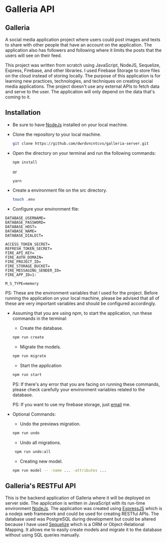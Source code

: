 # Galleria API

## Galleria

A social media application project where users could post images and texts to share with other people that have an account on the application. The application also has followers and following where it limits the posts that the users will see on their feed. 

This project was written from scratch using JavaScript, NodeJS, Sequelize, Express, Firebase, and other libraries. I used Firebase Storage to store files on the cloud instead of storing locally. The purpose of this application is for learning new practices, technologies, and techniques on creating social media applications. The project doesn't use any external APIs to fetch data and serve to the user. The application will only depend on the data that's coming to it.

## Installation

+ Be sure to have [NodeJs](https://nodejs.org/) installed on your local machine.
+ Clone the repository to your local machine.
  ```bash
  git clone https://github.com/dwrdvncntcvs/galleria-server.git
  ```
+ Open the directory on your terminal and run the following commands:

  ```bash
  npm install
  ```
  
  or
  
  ```bash
  yarn
  ```
  
+ Create a environment file on the src directory.

  ```bash
  touch .env
  ```
  
+ Configure your environment file:
```
DATABASE_USERNAME=
DATABASE_PASSWORD=
DATABASE_HOST=
DATABASE_NAME=
DATABASE_DIALECT=

ACCESS_TOKEN_SECRET=
REFRESH_TOKEN_SECRET=
FIRE_API_KEY=
FIRE_AUTH_DOMAIN=
FIRE_PROJECT_ID=
FIRE_STORAGE_BUCKET=
FIRE_MESSAGING_SENDER_ID=
FIRE_APP_ID=1:

M_S_TYPE=memory
```

PS: These are the environment variables that I used for the project. Before running the application on your local machine, please be advised that all of these are very important variables and should be configured accordingly.

+ Assuming that you are using npm, to start the application, run these commands in the terminal:
  + Create the database.
  ```bash
  npm run create
  ```
  
  + Migrate the models.
  ```bash
  npm run migrate
  ```
  
  + Start the application
  ```bash
  npm run start
  ```
  
  PS: If there's any error that you are facing on running these commands, please check carefully your environment variables related to the database.
  
  PS: If you want to use my firebase storage, just [email](https://mail.google.com/mail/u/0/#inbox?compose=CllgCJqVNSgchFtjqSwlvjMJRJRXJTDlbglSnQWDzkWsMXtHGXrjnwncdbhRHKtTNFgpXrLLLLB) me.
  
+ Optional Commands:
  + Undo the previews migration.
  ```bash
  npm run undo
  ```
  
  + Undo all migrations.
  ```bash
   npm run undo:all
  ```
  
  + Creating new model.
  ```bash
  npm run model -- -name ... -attributes ...
  ```
## Galleria's RESTFul API

This is the backend application of Galleria where it will be deployed on server side. The application is written in JavaScript with its run-time environment [NodeJs](https://nodejs.org/). The application was created using [ExpressJS](https://expressjs.com/) which is a nodejs web framework and could be used for creating RESTful APIs. The database used was PostgreSQL during development but could be altered because I have used [Sequelize](https://sequelize.org/) which is a ORM or Object-Relational Mapping. It allows me to easily create models and migrate it to the database without using SQL queries manually. 

